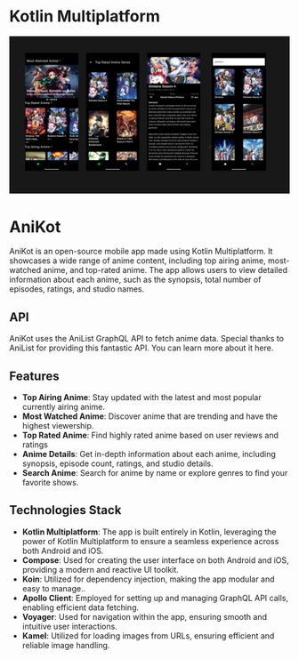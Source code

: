 # Kotlin Multiplatform

![AniKot](https://raw.githubusercontent.com/yeshuwahane/AniKot/main/screenshots/AniKot.png)

# AniKot

AniKot is an open-source mobile app made using Kotlin Multiplatform. It showcases a wide range of
anime content, including top airing anime, most-watched anime, and top-rated anime. The app allows
users to view detailed information about each anime, such as the synopsis, total number of episodes,
ratings, and studio names.

## API
AniKot uses the AniList GraphQL API to fetch anime data. Special thanks to AniList for providing this fantastic API. You can learn more about it here.


## Features

- **Top Airing Anime**:  Stay updated with the latest and most popular currently airing anime.
- **Most Watched Anime**: Discover anime that are trending and have the highest viewership.
- **Top Rated Anime**: Find highly rated anime based on user reviews and ratings
- **Anime Details**: Get in-depth information about each anime, including synopsis, episode count, ratings, and studio details.
- **Search Anime**: Search for anime by name or explore genres to find your favorite shows.


## Technologies Stack

- **Kotlin Multiplatform**: The app is built entirely in Kotlin, leveraging the power of Kotlin Multiplatform to ensure a seamless experience across both Android and iOS.
- **Compose**: Used for creating the user interface on both Android and iOS, providing a modern and reactive UI toolkit.
- **Koin**: Utilized for dependency injection, making the app modular and easy to manage..
- **Apollo Client**: Employed for setting up and managing GraphQL API calls, enabling efficient data fetching.
- **Voyager**: Used for navigation within the app, ensuring smooth and intuitive user interactions.
- **Kamel**: Utilized for loading images from URLs, ensuring efficient and reliable image handling.



